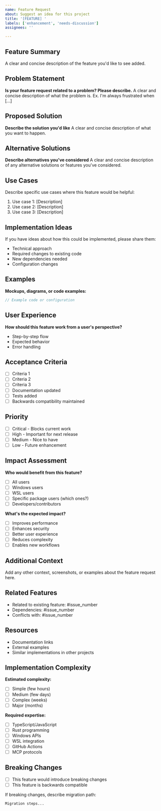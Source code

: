 ```yaml
---
name: Feature Request
about: Suggest an idea for this project
title: '[FEATURE] '
labels: ['enhancement', 'needs-discussion']
assignees: ''

---
```


## Feature Summary
A clear and concise description of the feature you'd like to see added.

## Problem Statement
**Is your feature request related to a problem? Please describe.**
A clear and concise description of what the problem is. Ex. I'm always frustrated when [...]

## Proposed Solution
**Describe the solution you'd like**
A clear and concise description of what you want to happen.

## Alternative Solutions
**Describe alternatives you've considered**
A clear and concise description of any alternative solutions or features you've considered.

## Use Cases
Describe specific use cases where this feature would be helpful:
1. Use case 1: [Description]
2. Use case 2: [Description]
3. Use case 3: [Description]

## Implementation Ideas
If you have ideas about how this could be implemented, please share them:
- Technical approach
- Required changes to existing code
- New dependencies needed
- Configuration changes

## Examples
**Mockups, diagrams, or code examples:**
```javascript
// Example code or configuration
```

## User Experience
**How should this feature work from a user's perspective?**
- Step-by-step flow
- Expected behavior
- Error handling

## Acceptance Criteria
- [ ] Criteria 1
- [ ] Criteria 2
- [ ] Criteria 3
- [ ] Documentation updated
- [ ] Tests added
- [ ] Backwards compatibility maintained

## Priority
- [ ] Critical - Blocks current work
- [ ] High - Important for next release
- [ ] Medium - Nice to have
- [ ] Low - Future enhancement

## Impact Assessment
**Who would benefit from this feature?**
- [ ] All users
- [ ] Windows users
- [ ] WSL users
- [ ] Specific package users (which ones?)
- [ ] Developers/contributors

**What's the expected impact?**
- [ ] Improves performance
- [ ] Enhances security
- [ ] Better user experience
- [ ] Reduces complexity
- [ ] Enables new workflows

## Additional Context
Add any other context, screenshots, or examples about the feature request here.

## Related Features
- Related to existing feature: #issue_number
- Dependencies: #issue_number
- Conflicts with: #issue_number

## Resources
- Documentation links
- External examples
- Similar implementations in other projects

## Implementation Complexity
**Estimated complexity:**
- [ ] Simple (few hours)
- [ ] Medium (few days)
- [ ] Complex (weeks)
- [ ] Major (months)

**Required expertise:**
- [ ] TypeScript/JavaScript
- [ ] Rust programming
- [ ] Windows APIs
- [ ] WSL integration
- [ ] GitHub Actions
- [ ] MCP protocols

## Breaking Changes
- [ ] This feature would introduce breaking changes
- [ ] This feature is backwards compatible

If breaking changes, describe migration path:
```
Migration steps...
```